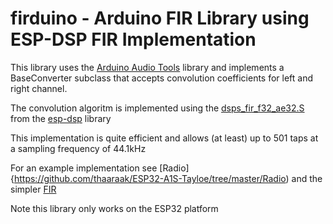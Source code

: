 # firduino - Arduino FIR Library using ESP-DSP FIR Implementation

This library uses the [Arduino Audio Tools](https://github.com/pschatzmann/arduino-audio-tools) library and implements a BaseConverter subclass that accepts convolution coefficients for left and right channel.

The convolution algoritm is implemented using the [dsps_fir_f32_ae32.S](https://github.com/espressif/esp-dsp/blob/master/modules/fir/float/dsps_fir_f32_ae32.S) from the [esp-dsp](https://github.com/espressif/esp-dsp) library

This implementation is quite efficient and allows (at least) up to 501 taps at a sampling frequency of 44.1kHz

For an example implementation see [Radio]{https://github.com/thaaraak/ESP32-A1S-Tayloe/tree/master/Radio) and the simpler [FIR](https://github.com/thaaraak/ESP32-A1S-Tayloe/tree/master/streams-i2s-fir-i2s)

Note this library only works on the ESP32 platform
